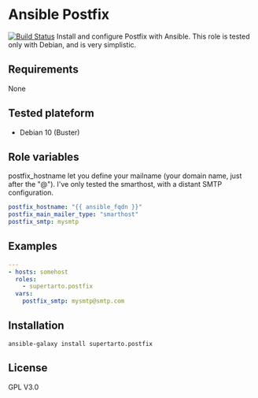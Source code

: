 # Ansible Postfix
[![Build Status](https://travis-ci.com/supertarto/ansible-postfix.svg?branch=master)](https://travis-ci.com/supertarto/ansible-postfix)
Install and configure Postfix with Ansible. This role is tested only with Debian, and is very simplistic.

## Requirements
None

## Tested plateform
* Debian 10 (Buster)

## Role variables
postfix_hostname let you define your mailname (your domain name, just after the "@"). I've only tested the smarthost, with a distant SMTP configuration.
```yml
postfix_hostname: "{{ ansible_fqdn }}"
postfix_main_mailer_type: "smarthost"
postfix_smtp: mysmtp
```

## Examples
```yml
---
- hosts: somehost
  roles:
    - supertarto.postfix
  vars:
    postfix_smtp: mysmtp@smtp.com

```

## Installation
```
ansible-galaxy install supertarto.postfix
```
## License
GPL V3.0
